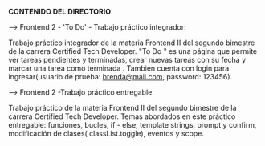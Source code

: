 **CONTENIDO DEL DIRECTORIO**

--> Frontend 2 - 'To Do' - Trabajo práctico integrador:

Trabajo práctico integrador de la materia Frontend II del segundo bimestre de la carrera Certified Tech Developer.
"To Do " es una página que permite ver tareas pendientes y terminadas, crear nuevas tareas con su fecha y marcar una tarea como terminada . Tambien cuenta con login para ingresar(usuario de prueba: brenda@mail.com, password: 123456).

--> Frontend 2 -Trabajo práctico entregable:

Trabajo práctico de la materia Frontend II del segundo bimestre de la carrera Certified Tech Developer.
Temas abordados en este práctico entregable: funciones, bucles, if - else, template strings, prompt y confirm, modificación de clases( classList.toggle), eventos y scope. 
